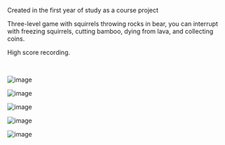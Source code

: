 Created in the first year of study as a course project

Three-level game with squirrels throwing rocks in bear, you can interrupt with freezing squirrels, cutting bamboo, dying from lava, and collecting coins.

High score recording.

<br/>

![image](https://user-images.githubusercontent.com/75172188/220749172-4f8aa205-8891-4a09-a225-659d244014e7.png)

![image](https://user-images.githubusercontent.com/75172188/220749215-51b70853-3b60-41e5-93a3-c7a11930d7e6.png)

![image](https://user-images.githubusercontent.com/75172188/220749223-baec8b1c-7f34-41c2-8be1-e0f254c2cba6.png)

![image](https://user-images.githubusercontent.com/75172188/220749229-96af24f7-a153-4c32-8ee8-55af29f0bc6a.png)

![image](https://user-images.githubusercontent.com/75172188/220749197-f873bb6b-f528-46fb-bb1a-83ab913061f8.png)
